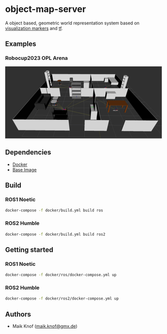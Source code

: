 # object-map-server
A object based, geometric world representation system based on [visualization markers](http://docs.ros.org/en/noetic/api/visualization_msgs/html/msg/Marker.html) and [tf](http://wiki.ros.org/tf).

## Examples
### Robocup2023 OPL Arena
![](imgs/robocup2023_opl_arena.png)

## Dependencies
 - [Docker](https://www.docker.com/)
 - [Base Image](https://github.com/Maik13579/ros-docker-base-image/tree/master)

## Build
### ROS1 Noetic
```bash
docker-compose -f docker/build.yml build ros
```
### ROS2 Humble
```bash
docker-compose -f docker/build.yml build ros2
```
## Getting started
### ROS1 Noetic
```bash
docker-compose -f docker/ros/docker-compose.yml up
```
### ROS2 Humble
```bash
docker-compose -f docker/ros2/docker-compose.yml up
```

## Authors
 - Maik Knof (maik.knof@gmx.de)
